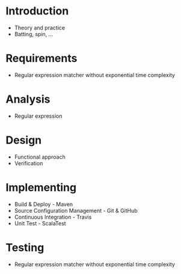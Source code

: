 # Introduction #

* Theory and practice
* Batting, spin, ...

# Requirements #

* Regular expression matcher without exponential time complexity

# Analysis #

* Regular expression 

# Design #

* Functional approach
* Verification

# Implementing #

* Build & Deploy - Maven
* Source Configuration Management - Git & GitHub
* Continuous Integration - Travis
* Unit Test - ScalaTest

# Testing #

* Regular expression matcher without exponential time complexity
